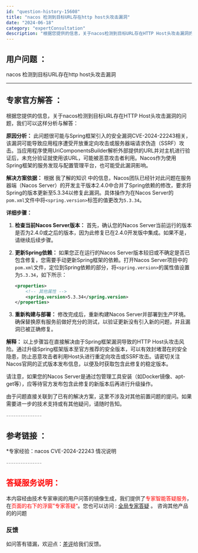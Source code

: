 ```yaml
---
id: "question-history-15608"
title: "nacos 检测到目标URL存在http host头攻击漏洞"
date: "2024-06-18"
category: "expertConsultation"
description: "根据您提供的信息，关于nacos检测到目标URL存在HTTP Host头攻击漏洞的问题，我们可以这样分析与解答：**原因分析：**此问题很可能与Spring框架引入的安全漏洞CVE-2024-22243相关，该漏洞可能导致应用程序遭受开放重定向攻击或服务器端请求伪造（SSRF）攻击。当应用程序使用U"
---
```


## 用户问题 ： 
 nacos 检测到目标URL存在http host头攻击漏洞  

---------------
## 专家官方解答 ：

根据您提供的信息，关于nacos检测到目标URL存在HTTP Host头攻击漏洞的问题，我们可以这样分析与解答：

**原因分析：**
此问题很可能与Spring框架引入的安全漏洞CVE-2024-22243相关，该漏洞可能导致应用程序遭受开放重定向攻击或服务器端请求伪造（SSRF）攻击。当应用程序使用UriComponentsBuilder解析外部提供的URL并对主机进行验证后，未充分验证就使用该URL，可能被恶意攻击者利用。Nacos作为使用Spring框架的服务发现与配置管理平台，也可能受此漏洞影响。

**解决方案依据：**
根据 我了解的知识 中的信息，Nacos团队已经针对此问题在服务器端（Nacos Server）的开发主干版本2.4.0中合并了Spring依赖的修改，要求将Spring的版本更新至5.3.34以修复此漏洞。具体操作为在Nacos Server的`pom.xml`文件中将`<spring.version>`标签的值更改为`5.3.34`。

**详细步骤：**
1. **检查当前Nacos Server版本：** 首先，确认您的Nacos Server当前运行的版本是否为2.4.0或之后的版本，因为此修复已在2.4.0开发版中集成。如果不是，请继续后续步骤。

2. **更新Spring依赖：** 如果您正在运行的Nacos Server版本较旧或不确定是否已包含修复，您需要手动更新Spring框架的依赖。打开Nacos Server项目中的`pom.xml`文件，定位到Spring依赖的部分，将`<spring.version>`的属性值设置为`5.3.34`，如下所示：
   ```xml
   <properties>
       <!-- 其他属性 -->
       <spring.version>5.3.34</spring.version>
   </properties>
   ```
   
3. **重新构建与部署：** 修改完成后，重新构建Nacos Server并部署到生产环境。确保替换原有服务前做好充分的测试，以验证更新没有引入新的问题，并且漏洞已被正确修复。

**解释：**
以上步骤旨在直接解决由于Spring框架漏洞导致的HTTP Host头攻击风险。通过升级Spring框架版本至官方推荐的安全版本，可以有效封堵潜在的安全隐患，防止恶意攻击者利用Host头进行重定向攻击或SSRF攻击。请密切关注Nacos官网的正式版本发布信息，以便及时获取包含此修复的稳定版本。

请注意，如果您的Nacos Server是通过包管理工具安装（如Docker镜像、apt-get等），应等待官方发布包含此修复的新版本后再进行升级操作。

由于问题直接关联到了已有的解决方案，这里不涉及对其他前置问题的提问。如果需要进一步的技术支持或有其他疑问，请随时告知。


<font color="#949494">---------------</font> 


## 参考链接 ：

*专家经验：nacos CVE-2024-22243 情况说明 


 <font color="#949494">---------------</font> 
 


## <font color="#FF0000">答疑服务说明：</font> 

本内容经由技术专家审阅的用户问答的镜像生成，我们提供了<font color="#FF0000">专家智能答疑服务</font>，在<font color="#FF0000">页面的右下的浮窗”专家答疑“</font>。您也可以访问 : [全局专家答疑](https://answer.opensource.alibaba.com/docs/intro) 。 咨询其他产品的的问题

### 反馈
如问答有错漏，欢迎点：[差评](https://ai.nacos.io/user/feedbackByEnhancerGradePOJOID?enhancerGradePOJOId=15622)给我们反馈。
